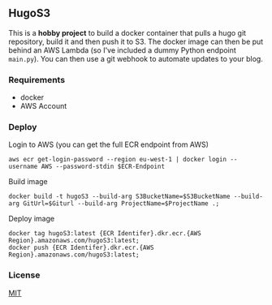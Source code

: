## HugoS3

This is a **hobby project** to build a docker container that pulls a hugo git repository, build it and then push it to S3. The docker image can then be put behind an AWS Lambda (so I've included a dummy Python endpoint ```main.py```). You can then use a git webhook to automate updates to your blog.

### Requirements

- docker
- AWS Account

### Deploy

Login to AWS (you can get the full ECR endpoint from AWS)
```
aws ecr get-login-password --region eu-west-1 | docker login --username AWS --password-stdin $ECR-Endpoint
```

Build image
```
docker build -t hugoS3 --build-arg S3BucketName=$S3BucketName --build-arg GitUrl=$Giturl --build-arg ProjectName=$ProjectName .;
```

Deploy image
```
docker tag hugoS3:latest {ECR Identifer}.dkr.ecr.{AWS Region}.amazonaws.com/hugoS3:latest;
docker push {ECR Identifer}.dkr.ecr.{AWS Region}.amazonaws.com/hugoS3:latest;
```

### License
[MIT](https://choosealicense.com/licenses/mit/)
